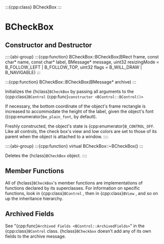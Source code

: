 :::{cpp:class} BCheckBox
:::

# BCheckBox

## Constructor and Destructor

::::{abi-group}
:::{cpp:function} BCheckBox::BCheckBox(BRect frame, const char* name, const char* label, BMessage* message, uint32 resizingMode = B_FOLLOW_LEFT | B_FOLLOW_TOP, uint32 flags = B_WILL_DRAW | B_NAVIGABLE)
:::

:::{cpp:function} BCheckBox::BCheckBox(BMessage* archive)
:::

Initializes the {hclass}`BCheckBox` by passing all arguments to the
{cpp:class}`BControl` {cpp:func}`constructor <BControl::BControl()>`

If necessary, the bottom coordinate of the object's frame rectangle is
increased to accommodate the height of the label, given the object's font
({cpp:enumerator}`be_plain_font`, by default).

Freshly constructed, the object's state is {cpp:enumerator}`B_CONTROL_OFF`.
Like all controls, the check box's view and low colors are set to those of
its parent when the object is attached to a window.
::::

::::{abi-group}
:::{cpp:function} virtual BCheckBox::~BCheckBox()
:::

Deletes the {hclass}`BCheckBox` object.
::::

## Member Functions

All of {hclass}`BCheckBox`'s member functions are implementations of
functions declared by its superclasses. For information on specific
functions, look in {cpp:class}`BControl` , then in {cpp:class}`BView` , and
so on up the inheritance hierarchy.

## Archived Fields

See "{cpp:func}`Archived Fields <BControl::ArchivedFields>`" in the
{cpp:class}`BControl` class. {hclass}`BCheckbox` doesn't add any of its own
fields to the archive message.
